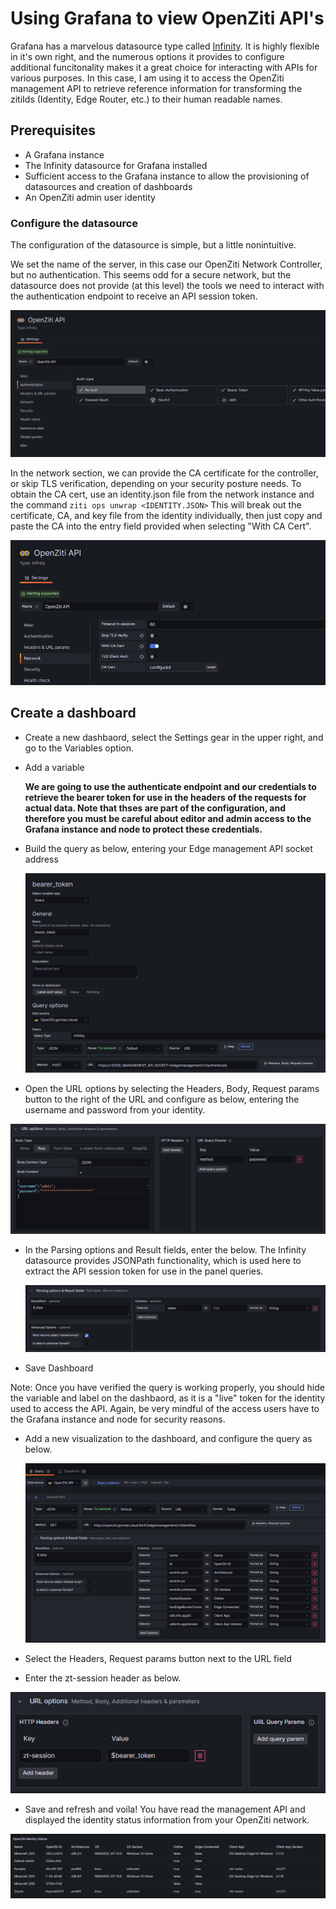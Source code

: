 # Using Grafana to view OpenZiti API's
Grafana has a marvelous datasource type called [Infinity](https://grafana.com/grafana/plugins/yesoreyeram-infinity-datasource/).  It is highly flexible in it's own right, and the numerous options it provides to configure additional funcitonality makes it a great choice for interacting with APIs for various purposes.  In this case, I am using it to access the OpenZiti management API to retrieve reference information for transforming the zitiIds (Identity, Edge Router, etc.) to their human readable names.  

## Prerequisites
 - A Grafana instance 
 - The Infinity datasource for Grafana installed
 - Sufficient access to the Grafana instance to allow the provisioning of datasources and creation of dashboards
 - An OpenZiti admin user identity


### Configure the datasource
The configuration of the datasource is simple, but a little nonintuitive.

We set the name of the server, in this case our OpenZiti Network Controller, but no authentication.  This seems odd for a secure network, but the datasource does not provide (at this level) the tools we need to interact with the authentication endpoint to receive an API session token.  

![Infinity datasource authentication configuration](./Infinity_noAuth.png)

In the network section, we can provide the CA certificate for the controller, or skip TLS verification, depending on your security posture needs.  To obtain the CA cert, use an identity.json file from the network instance and the command `ziti ops unwrap <IDENTITY.JSON>`  This will break out the certificate, CA, and key file from the identity individually, then just copy and paste the CA into the entry field provided when selecting "With CA Cert".

![Infinity datasource network confioguration](Infinity_CACert.png)

## Create a dashboard
- Create a new dashbaord, select the Settings gear in the upper right, and go to the Variables option.
- Add a variable
  
  **We are going to use the authenticate endpoint and our credentials to retrieve the bearer token for use in the headers of the requests for actual data.  Note that thses are part of the configuration, and therefore you must be careful about editor and admin access to the Grafana instance and node to protect these credentials.**

- Build the query as below, entering your Edge management API socket address 
  
  ![Variable query configuration](bearer_token_variable.png)

- Open the URL options by selecting the Headers, Body, Request params button to the right of the URL and configure as below, entering the username and password from your identity.
 
 ![Variable query URL Options configuration](bearer_token_variable_url_options.png) 

- In the Parsing options and Result fields, enter the below.  The Infinity datasource provides JSONPath functionality, which is used here to extract the API session token for use in the panel queries.
   
   ![Variable parsing options configuration](bearer_token_variable_parsing.png)

-  Save Dashboard
  
Note:  Once you have verified the query is working properly, you should hide the variable and label on the dashbaord, as it is a "live" token for the identity used to access the API.  Again, be very mindful of the access users have to the Grafana instance and node for security reasons.

- Add a new visualization to the dashboard, and configure the query as below.  

  ![Identities API Query configuration](api_identities_query.png)

- Select the Headers, Request params button next to the URL field
- Enter the zt-session header as below.

![Query header configuration](query_header_config.png)

- Save and refresh and voila!  You have read the management API and displayed the identity status information from your OpenZiti network.

![OpenZiti identity status](identity_table.png)




